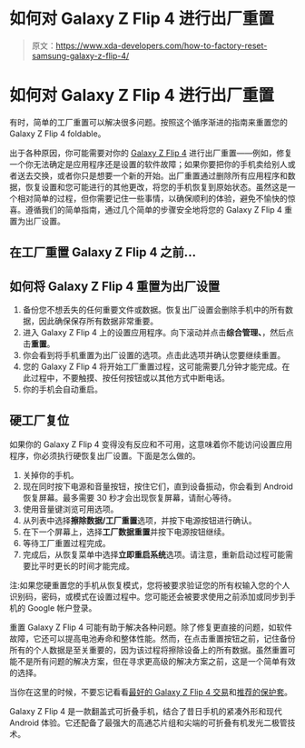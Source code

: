 # 如何对 Galaxy Z Flip 4 进行出厂重置

> 原文：<https://www.xda-developers.com/how-to-factory-reset-samsung-galaxy-z-flip-4/>

# 如何对 Galaxy Z Flip 4 进行出厂重置

有时，简单的工厂重置可以解决很多问题。按照这个循序渐进的指南来重置您的 Galaxy Z Flip 4 foldable。

出于各种原因，你可能需要对你的 [Galaxy Z Flip 4](https://www.xda-developers.com/samsung-galaxy-z-flip-4-review/) 进行出厂重置——例如，修复一个你无法确定是应用程序还是设置的软件故障；如果你要把你的手机卖给别人或者送去交换，或者你只是想要一个新的开始。出厂重置通过删除所有应用程序和数据，恢复设置和您可能进行的其他更改，将您的手机恢复到原始状态。虽然这是一个相对简单的过程，但你需要记住一些事情，以确保顺利的体验，避免不愉快的惊喜。遵循我们的简单指南，通过几个简单的步骤安全地将您的 Galaxy Z Flip 4 重置为出厂设置。

## 在工厂重置 Galaxy Z Flip 4 之前...

## 如何将 Galaxy Z Flip 4 重置为出厂设置

1.  备份您不想丢失的任何重要文件或数据。恢复出厂设置会删除手机中的所有数据，因此确保保存所有数据非常重要。
2.  进入 Galaxy Z Flip 4 上的设置应用程序。向下滚动并点击**综合管理、**，然后点击**重置**。
3.  你会看到将手机重置为出厂设置的选项。点击此选项并确认您要继续重置。
4.  您的 Galaxy Z Flip 4 将开始工厂重置过程，这可能需要几分钟才能完成。在此过程中，不要触摸、按任何按钮或以其他方式中断电话。
5.  你的手机会自动重启。

## 硬工厂复位

如果你的 Galaxy Z Flip 4 变得没有反应和不可用，这意味着你不能访问设置应用程序，你必须执行硬恢复出厂设置。下面是怎么做的。

1.  关掉你的手机。
2.  现在同时按下电源和音量按钮，按住它们，直到设备振动，你会看到 Android 恢复屏幕。最多需要 30 秒才会出现恢复屏幕，请耐心等待。
3.  使用音量键浏览可用选项。
4.  从列表中选择**擦除数据/工厂重置**选项，并按下电源按钮进行确认。
5.  在下一个屏幕上，选择**工厂数据重置**并按下电源按钮继续。
6.  等待工厂重置过程完成。
7.  完成后，从恢复菜单中选择**立即重启系统**选项。请注意，重新启动过程可能需要比平时更长的时间才能完成。

注:如果您硬重置您的手机从恢复模式，您将被要求验证您的所有权输入您的个人识别码，密码，或模式在设置过程中。您可能还会被要求使用之前添加或同步到手机的 Google 帐户登录。

重置 Galaxy Z Flip 4 可能有助于解决各种问题。除了修复更直接的问题，如软件故障，它还可以提高电池寿命和整体性能。然而，在点击重置按钮之前，记住备份所有的个人数据是至关重要的，因为该过程将擦除设备上的所有数据。虽然重置可能不是所有问题的解决方案，但在寻求更高级的解决方案之前，这是一个简单有效的选择。

当你在这里的时候，不要忘记看看[最好的 Galaxy Z Flip 4 交易](https://www.xda-developers.com/best-samsung-galaxy-z-flip-4-deals/)和[推荐的保护套](https://www.xda-developers.com/best-samsung-galaxy-z-flip-4-cases/)。

Galaxy Z Flip 4 是一款翻盖式可折叠手机，结合了昔日手机的紧凑外形和现代 Android 体验。它还配备了最强大的高通芯片组和尖端的可折叠有机发光二极管技术。